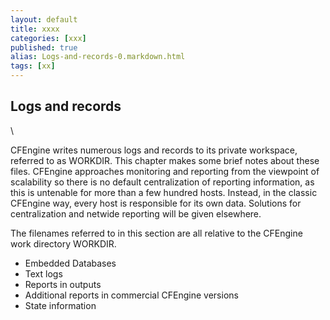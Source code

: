 ```yaml
---
layout: default
title: xxxx
categories: [xxx]
published: true
alias: Logs-and-records-0.markdown.html
tags: [xx]
---
```


Logs and records
----------------

\

CFEngine writes numerous logs and records to its private workspace,
referred to as WORKDIR. This chapter makes some brief notes about these
files. CFEngine approaches monitoring and reporting from the viewpoint
of scalability so there is no default centralization of reporting
information, as this is untenable for more than a few hundred hosts.
Instead, in the classic CFEngine way, every host is responsible for its
own data. Solutions for centralization and netwide reporting will be
given elsewhere.

The filenames referred to in this section are all relative to the
CFEngine work directory WORKDIR.

-   Embedded Databases
-   Text logs
-   Reports in outputs
-   Additional reports in commercial CFEngine versions
-   State information
